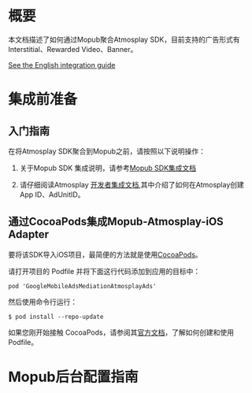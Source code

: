 # 概要
本文档描述了如何通过Mopub聚合Atmosplay SDK，目前支持的广告形式有Interstitial、Rewarded Video、Banner。

[See the English integration guide](https://github.com/Atmosplay/MopubAdapter-AtmosplayAds-iOS/wiki)

# 集成前准备
## 入门指南
在将Atmosplay SDK聚合到Mopub之前，请按照以下说明操作：

1. 关于Mopub SDK 集成说明，请参考[Mopub SDK集成文档](https://developers.mopub.com/publishers/ios/)

2. 请仔细阅读Atmosplay [开发者集成文档](https://github.com/Atmosplay/Help-Center-for-Publisher/blob/master/guides.md),其中介绍了如何在Atmosplay创建App ID、AdUnitID。

## 通过CocoaPods集成Mopub-Atmosplay-iOS Adapter

要将该SDK导入iOS项目，最简便的方法就是使用[CocoaPods](https://guides.cocoapods.org/using/getting-started)。

请打开项目的 Podfile 并将下面这行代码添加到应用的目标中：

```
pod 'GoogleMobileAdsMediationAtmosplayAds'
```

然后使用命令行运行：

```
$ pod install --repo-update
```

如果您刚开始接触 CocoaPods，请参阅其[官方文档](https://guides.cocoapods.org/using/using-cocoapods)，了解如何创建和使用 Podfile。

# Mopub后台配置指南
